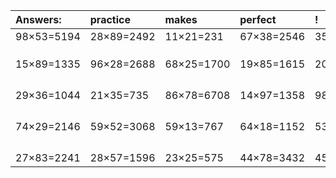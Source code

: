 | Answers: | practice | makes | perfect | ! |
| :--- | :--- | :--- | :--- | :--- |
| 98×53=5194 | 28×89=2492 | 11×21=231 | 67×38=2546 | 35×86=3010 | 
|   |   |   |   |   | 
|   |   |   |   |   | 
|   |   |   |   |   | 
| 15×89=1335 | 96×28=2688 | 68×25=1700 | 19×85=1615 | 20×26=520 | 
|   |   |   |   |   | 
|   |   |   |   |   | 
|   |   |   |   |   | 
|   |   |   |   |   | 
| 29×36=1044 | 21×35=735 | 86×78=6708 | 14×97=1358 | 98×55=5390 | 
|   |   |   |   |   | 
|   |   |   |   |   | 
|   |   |   |   |   | 
|   |   |   |   |   | 
| 74×29=2146 | 59×52=3068 | 59×13=767 | 64×18=1152 | 53×44=2332 | 
|   |   |   |   |   | 
|   |   |   |   |   | 
|   |   |   |   |   | 
|   |   |   |   |   | 
| 27×83=2241 | 28×57=1596 | 23×25=575 | 44×78=3432 | 45×98=4410 | 
